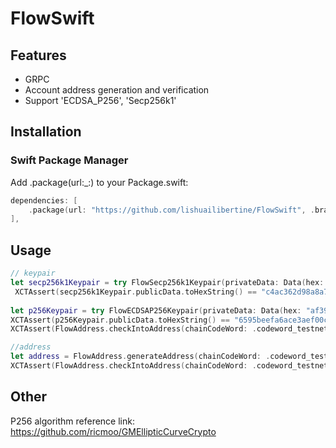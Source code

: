 # FlowSwift

## Features
* GRPC
* Account address generation and verification
* Support 'ECDSA_P256', 'Secp256k1'

## Installation
### Swift Package Manager
Add .package(url:_:) to your Package.swift:
```Swift
dependencies: [
    .package(url: "https://github.com/lishuailibertine/FlowSwift", .branch("main")),
],
```
## Usage
```Swift
// keypair
let secp256k1Keypair = try FlowSecp256k1Keypair(privateData: Data(hex: "a66165eb30c346688ad17d56eff7641cbf2dab7c3022b492b8cbad27838352e5"))
 XCTAssert(secp256k1Keypair.publicData.toHexString() == "c4ac362d98a8a74fc671d2ac0f58d5de7dd88b13b9639a9146a14d4c1b41e253a3fcd1a564e68f337abe69d048fd0cab90443b4ebc2529a1740613eda4f2e2d6")
 
let p256Keypair = try FlowECDSAP256Keypair(privateData: Data(hex: "af39ff9ad1db0c6df7c2e359f80ac95d71a82a4c03d3f169e98a81db00f9b717"))
XCTAssert(p256Keypair.publicData.toHexString() == "6595beefa6ace3aef00ccaed699b8468974bf2fed3f4272b56a40b746a0a3cc5fd6064da400efd5bd58b63014d8ec977a798074c92b714c8884f5e1881632725")
XCTAssert(FlowAddress.checkIntoAddress(chainCodeWord: .codeword_testnet, address: "0xa2dcfc6200593335"))

//address 
let address = FlowAddress.generateAddress(chainCodeWord: .codeword_testnet)
XCTAssert(FlowAddress.checkIntoAddress(chainCodeWord: .codeword_testnet, address: address))
```
## Other
P256 algorithm reference link: https://github.com/ricmoo/GMEllipticCurveCrypto
